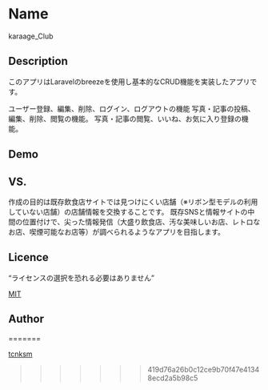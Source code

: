 Name
====

karaage_Club

## Description

このアプリはLaravelのbreezeを使用し基本的なCRUD機能を実装したアプリです。

ユーザー登録、編集、削除、ログイン、ログアウトの機能
写真・記事の投稿、編集、削除、閲覧の機能。
写真・記事の閲覧、いいね、お気に入り登録の機能。

## Demo

## VS. 

作成の目的は既存飲食店サイトでは見つけにくい店舗（※リボン型モデルの利用していない店舗）の店舗情報を交換することです。
既存SNSと情報サイトの中間の位置付けで、尖った情報発信（大盛り飲食店、汚な美味しいお店、レトロなお店、喫煙可能なお店等）が調べられるようなアプリを目指します。

## Licence

“ライセンスの選択を恐れる必要はありません”

[MIT](https://github.com/tcnksm/tool/blob/master/LICENCE)

## Author


=======

[tcnksm](https://github.com/tcnksm)
>>>>>>> 419d76a26b0c12ce9b70f47e41348ecd2a5b98c5
